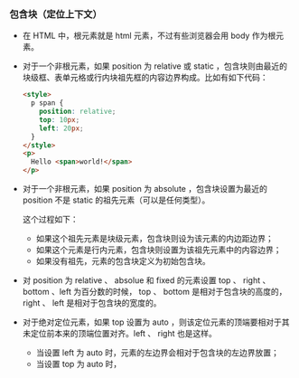 ### 包含块（定位上下文）

* 在 HTML 中，根元素就是 html 元素，不过有些浏览器会用 body 作为根元素。

* 对于一个非根元素，如果 position 为 relative 或 static ，包含块则由最近的块级框、表单元格或行内块祖先框的内容边界构成。比如有如下代码：
  
  ```html
  <style>
    p span {
      position: relative;
      top: 10px;
      left: 20px;
    }
  </style>
  <p>
    Hello <span>world!</span>
  </p>
  ```

* 对于一个非根元素，如果 position 为 absolute ，包含块设置为最近的 position 不是 static 的祖先元素（可以是任何类型）。

  这个过程如下：

  - 如果这个祖先元素是块级元素，包含块则设为该元素的内边距边界；
  - 如果这个元素是行内元素，包含块则设置为该祖先元素中的内容边界；
  - 如果没有祖先，元素的包含块定义为初始包含块。

* 对 position 为 relative 、 absolue 和 fixed 的元素设置 top 、 right 、 bottom 、left 为百分数的时候， top 、 bottom 是相对于包含块的高度的， right 、 left 是相对于包含块的宽度的。
* 对于绝对定位元素，如果 top 设置为 auto ，则该定位元素的顶端要相对于其未定位前本来的顶端位置对齐。left 、 right 也是这样。
  
  - 当设置 left 为 auto 时，元素的左边界会相对于包含块的左边界放置；
  - 当设置 top 为 auto 时，

